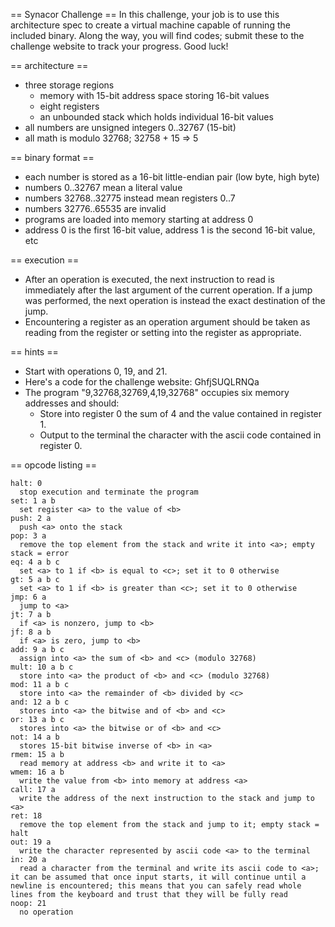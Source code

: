 == Synacor Challenge ==
In this challenge, your job is to use this architecture spec to create a
virtual machine capable of running the included binary.  Along the way,
you will find codes; submit these to the challenge website to track
your progress.  Good luck!


== architecture ==
- three storage regions
  - memory with 15-bit address space storing 16-bit values
  - eight registers
  - an unbounded stack which holds individual 16-bit values
- all numbers are unsigned integers 0..32767 (15-bit)
- all math is modulo 32768; 32758 + 15 => 5

== binary format ==
- each number is stored as a 16-bit little-endian pair (low byte, high byte)
- numbers 0..32767 mean a literal value
- numbers 32768..32775 instead mean registers 0..7
- numbers 32776..65535 are invalid
- programs are loaded into memory starting at address 0
- address 0 is the first 16-bit value, address 1 is the second 16-bit value, etc

== execution ==
- After an operation is executed, the next instruction to read is immediately after the last argument of the current operation.  If a jump was performed, the next operation is instead the exact destination of the jump.
- Encountering a register as an operation argument should be taken as reading from the register or setting into the register as appropriate.

== hints ==
- Start with operations 0, 19, and 21.
- Here's a code for the challenge website: GhfjSUQLRNQa
- The program "9,32768,32769,4,19,32768" occupies six memory addresses and should:
  - Store into register 0 the sum of 4 and the value contained in register 1.
  - Output to the terminal the character with the ascii code contained in register 0.

== opcode listing ==
```
halt: 0
  stop execution and terminate the program
set: 1 a b
  set register <a> to the value of <b>
push: 2 a
  push <a> onto the stack
pop: 3 a
  remove the top element from the stack and write it into <a>; empty stack = error
eq: 4 a b c
  set <a> to 1 if <b> is equal to <c>; set it to 0 otherwise
gt: 5 a b c
  set <a> to 1 if <b> is greater than <c>; set it to 0 otherwise
jmp: 6 a
  jump to <a>
jt: 7 a b
  if <a> is nonzero, jump to <b>
jf: 8 a b
  if <a> is zero, jump to <b>
add: 9 a b c
  assign into <a> the sum of <b> and <c> (modulo 32768)
mult: 10 a b c
  store into <a> the product of <b> and <c> (modulo 32768)
mod: 11 a b c
  store into <a> the remainder of <b> divided by <c>
and: 12 a b c
  stores into <a> the bitwise and of <b> and <c>
or: 13 a b c
  stores into <a> the bitwise or of <b> and <c>
not: 14 a b
  stores 15-bit bitwise inverse of <b> in <a>
rmem: 15 a b
  read memory at address <b> and write it to <a>
wmem: 16 a b
  write the value from <b> into memory at address <a>
call: 17 a
  write the address of the next instruction to the stack and jump to <a>
ret: 18
  remove the top element from the stack and jump to it; empty stack = halt
out: 19 a
  write the character represented by ascii code <a> to the terminal
in: 20 a
  read a character from the terminal and write its ascii code to <a>; it can be assumed that once input starts, it will continue until a newline is encountered; this means that you can safely read whole lines from the keyboard and trust that they will be fully read
noop: 21
  no operation
```
